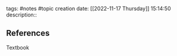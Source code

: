 tags: #notes #topic
creation date: [[2022-11-17 Thursday]] 15:14:50
description::

## 








## References
Textbook
